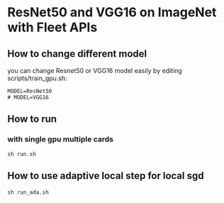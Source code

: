 # ResNet50 and VGG16 on ImageNet with Fleet APIs
## How to change different model
you can change Resnet50 or VGG16 model easily by editing scripts/train_gpu.sh:
```
MODEL=ResNet50  
# MODEL=VGG16
```

## How to run

### with single gpu multiple cards
```
sh run.sh
```


## How to use adaptive local step for local sgd
```
sh run_ada.sh
```

